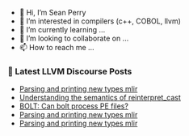 - 👋 Hi, I’m Sean Perry
- 👀 I’m interested in compilers (c++, COBOL, llvm)
- 🌱 I’m currently learning ...
- 💞️ I’m looking to collaborate on ...
- 📫 How to reach me ...

<!---
s66perry/s66perry is a ✨ special ✨ repository because its `README.md` (this file) appears on your GitHub profile.
You can click the Preview link to take a look at your changes.
--->
### 📕 Latest LLVM Discourse Posts

<!-- DISCOURSE-LLVM:START -->
- [Parsing and printing new types mlir](https://discourse.llvm.org/t/parsing-and-printing-new-types-mlir/71200#post_3)
- [Understanding the semantics of reinterpret_cast](https://discourse.llvm.org/t/understanding-the-semantics-of-reinterpret-cast/71187#post_4)
- [BOLT: Can bolt process PE files?](https://discourse.llvm.org/t/bolt-can-bolt-process-pe-files/71197#post_2)
- [Parsing and printing new types mlir](https://discourse.llvm.org/t/parsing-and-printing-new-types-mlir/71200#post_2)
- [Parsing and printing new types mlir](https://discourse.llvm.org/t/parsing-and-printing-new-types-mlir/71200#post_1)
<!-- DISCOURSE-LLVM:END -->
